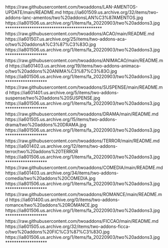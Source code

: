 <item>
<title>[I][COLOR indigo][/COLOR][B][COLOR white]LANÇAMENTOS 2022 [/COLOR][B][COLOR white]  [/COLOR][/B][COLOR indigo]***[/COLOR][/I]</title>
<externallink>https://raw.githubusercontent.com/twoaddons/LAN-AMENTOS-UPDATE/main/README.md</externallink>
<thumbnail>https://ia601509.us.archive.org/32/items/two-addons-lanc-amentos/two%20addonsLAN%C3%87AMENTOS.jpg</thumbnail>
<fanart>https://ia801506.us.archive.org/1/items/fa_20220903/two%20addons3.jpg</fanart>
<info></info>
</item> 
********************************************

<item>
<title>[I][COLOR indigo][/COLOR][B][COLOR white]AÇÃO [/COLOR][B][COLOR white]  [/COLOR][/B][COLOR indigo]***[/COLOR][/I]</title>
<externallink>https://raw.githubusercontent.com/twoaddons/ACAO/main/README.md</externallink>
<thumbnail>https://ia601507.us.archive.org/25/items/two-addons-aca-o/two%20addonsA%C3%87%C3%83O.jpg</thumbnail>
<fanart>https://ia801506.us.archive.org/1/items/fa_20220903/two%20addons3.jpg</fanart>
<info></info> 
</item> 
*******************
<item>
<title>[I][COLOR indigo][/COLOR][B][COLOR white]ANIMAÇÃO [/COLOR][B][COLOR white]  [/COLOR][/B][COLOR indigo]***[/COLOR][/I]</title>
<link></link>
<externallink>https://raw.githubusercontent.com/twoaddons/ANIMACAO/main/README.md</externallink>
<thumbnail>https://ia601403.us.archive.org/19/items/two-addons-animaca-o/two%20addons%20ANIMA%C3%87%C3%83O.jpg</thumbnail>
<fanart>https://ia801506.us.archive.org/1/items/fa_20220903/two%20addons3.jpg</fanart>
<info></info>
</item> 
*******************

<item>
<title>[I][COLOR indigo][/COLOR][B][COLOR white]SUSPENSE [/COLOR][B][COLOR white]  [/COLOR][/B][COLOR indigo]***[/COLOR][/I]</title>
<link></link>
<externallink>https://raw.githubusercontent.com/twoaddons/SUSPENSE/main/README.md</externallink>
<thumbnail>https://ia601401.us.archive.org/5/items/two-addons-suspense/two%20addons%20SUSPENSE.jpg</thumbnail>
<fanart>https://ia801506.us.archive.org/1/items/fa_20220903/two%20addons3.jpg</fanart>
<info></info>
</item> 
*******************

<item>
<title>[I][COLOR indigo][/COLOR][B][COLOR white]DRAMA [/COLOR][B][COLOR white]  [/COLOR][/B][COLOR indigo]***[/COLOR][/I]</title>
<link></link>
<externallink>https://raw.githubusercontent.com/twoaddons/DRAMA/main/README.md</externallink>
<thumbnail>https://ia601505.us.archive.org/15/items/two-addons-drama/two%20addons%20DRAMA.jpg</thumbnail>
<fanart>https://ia801506.us.archive.org/1/items/fa_20220903/two%20addons3.jpg</fanart>
<info></info>
</item> 
******************* 

<item>
<title>[I][COLOR indigo][/COLOR][B][COLOR white]TERROR [/COLOR][B][COLOR white] [/COLOR][/B][COLOR indigo]***[/COLOR][/I]</title>
<link></link>
<externallink>https://raw.githubusercontent.com/twoaddons/TERROR/main/README.md</externallink>
<thumbnail>https://ia601402.us.archive.org/12/items/two-addons-terror/two%20addons%20TERROR</thumbnail>
<fanart>https://ia801506.us.archive.org/1/items/fa_20220903/two%20addons3.jpg</fanart>
<info></info>
</item> 
******************* 

<item>
<title>[I][COLOR indigo][/COLOR][B][COLOR white]COMEDIA [/COLOR][B][COLOR white] [/COLOR][/B][COLOR indigo]***[/COLOR][/I]</title>
<link></link>
<externallink>https://raw.githubusercontent.com/twoaddons/COMEDIA/main/README.md</externallink>
<thumbnail>https://ia601403.us.archive.org/34/items/two-addons-comedia/two%20addons%20COMEDIA.jpg</thumbnail>
<fanart>https://ia801506.us.archive.org/1/items/fa_20220903/two%20addons3.jpg</fanart>
<info></info>
</item> 
*******************

<item>
<title>[I][COLOR indigo][/COLOR][B][COLOR white]ROMANCE [/COLOR][B][COLOR white]  [/COLOR][/B][COLOR indigo]***[/COLOR][/I]</title>
<link></link>
<externallink>https://raw.githubusercontent.com/twoaddons/ROMANCE/main/README.md</externallink>
<thumbnail>https://ia601400.us.archive.org/0/items/two-addons-romance/two%20addons%20ROMANCE.jpg</thumbnail>
<fanart>https://ia801506.us.archive.org/1/items/fa_20220903/two%20addons3.jpg</fanart>
<info></info>
</item> 
*******************

<item>
<title>[I][COLOR indigo][/COLOR][B][COLOR white]FICÇÃO [/COLOR][B][COLOR white]  [/COLOR][/B][COLOR indigo]***[/COLOR][/I]</title>
<link></link>
<externallink>https://raw.githubusercontent.com/twoaddons/FICCAO/main/README.md</externallink>
<thumbnail>https://ia601505.us.archive.org/32/items/two-addons-ficca-o/two%20addons%20FIC%C3%87%C3%83O.jpg</thumbnail>
<fanart>https://ia801506.us.archive.org/1/items/fa_20220903/two%20addons3.jpg</fanart>
<info></info>
</item> 
*******************



